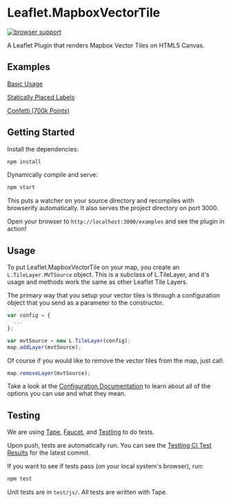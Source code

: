 Leaflet.MapboxVectorTile
========================

[![browser support](https://ci.testling.com/spatialserver/Leaflet.MapboxVectorTile.png)
](https://ci.testling.com/spatialserver/Leaflet.MapboxVectorTile)

A Leaflet Plugin that renders Mapbox Vector Tiles on HTML5 Canvas.

## Examples

[Basic Usage](http://spatialserver.github.io/Leaflet.MapboxVectorTile/examples/basic.html)

[Statically Placed Labels](http://spatialserver.github.io/Leaflet.MapboxVectorTile/examples/static-label.html)

[Confetti (700k Points)](http://spatialserver.github.io/Leaflet.MapboxVectorTile/examples/confetti.html)

## Getting Started

Install the dependencies:

```sh
npm install
```

Dynamically compile and serve:

```sh
npm start
```

This puts a watcher on your source directory and recompiles with browserify automatically. It also serves the project directory on port 3000.

Open your browser to `http://localhost:3000/examples` and see the plugin in action!

## Usage

To put Leaflet.MapboxVectorTile on your map, you create an `L.TileLayer.MVTSource` object. This is a subclass of L.TileLayer, and it's usage and methods work the same as other Leaflet Tile Layers. 

The primary way that you setup your vector tiles is through a configuration object that you send as a parameter to the constructor.

```js
var config = {
  ...
};

var mvtSource = new L.TileLayer(config);
map.addLayer(mvtSource);
```

Of course if you would like to remove the vector tiles from the map, just call:

```js
map.removeLayer(mvtSource);
```

Take a look at the [Configuration Documentation](docs/configuration.md) to learn about all of the options you can use and what they mean.

## Testing

We are using [Tape](https://www.npmjs.org/package/tape), [Faucet](https://github.com/substack/faucet), and [Testling](https://ci.testling.com/) to do tests.

Upon push, tests are automatically run. You can see the [Testling CI Test Results](https://ci.testling.com/spatialserver/Leaflet.MapboxVectorTile) for the latest commit.

If you want to see if tests pass (on your local system's browser), run:

```js
npm test
```

Unit tests are in `test/js/`. All tests are written with Tape.
